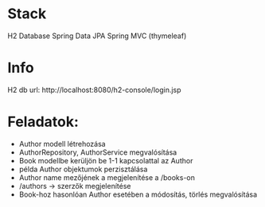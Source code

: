 # Stack
H2 Database
Spring Data JPA
Spring MVC (thymeleaf)

# Info 

H2 db url: http://localhost:8080/h2-console/login.jsp  
  
# Feladatok:  

- Author modell létrehozása  
- AuthorRepository, AuthorService  megvalósítása
- Book modellbe kerüljön be 1-1 kapcsolattal az Author  
- példa Author objektumok perzisztálása
- Author name mezőjének a  megjelenítése a /books-on 
- /authors -> szerzők megjelenítése  
- Book-hoz hasonlóan Author esetében a módosítás, törlés megvalósítása